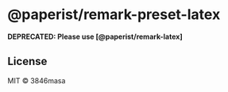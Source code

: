 # @paperist/remark-preset-latex

**DEPRECATED: Please use [@paperist/remark-latex]**

[@paperist/latex]: https://github.com/Paperist/remark-latex

## License

MIT © 3846masa
